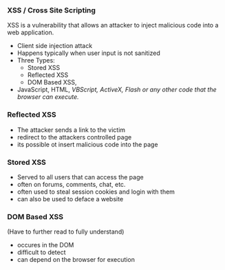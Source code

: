### XSS / Cross Site Scripting
XSS is a vulnerability that allows an attacker to inject malicious code into a web application.
- Client side injection attack
- Happens typically when user input is not sanitized
- Three Types:
  - Stored XSS
  - Reflected XSS
  - DOM Based XSS,
- JavaScript, HTML, *VBScript, ActiveX, Flash or any other code that the browser can execute.*


### Reflected XSS
- The attacker sends a link to the victim
- redirect to the attackers controlled page
- its possible ot insert malicious code into the page

### Stored XSS
- Served to all users that can access the page
- often on forums, comments, chat, etc.
- often used to steal session cookies and login with them
- can also be used to deface a website

### DOM Based XSS
(Have to further read to fully understand)
- occures in the DOM
- difficult to detect
- can depend on the browser for execution